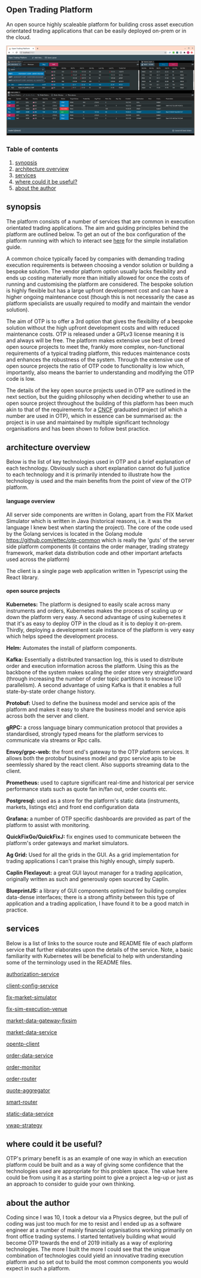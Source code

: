## Open Trading Platform 

An open source highly scaleable platform for building cross asset execution orientated trading applications that can be easily deployed on-prem or in the cloud.

![image-20210913193759923](react-frontend-screenshot.png)



### Table of contents
1. [synopsis](#synopsis)
2. [architecture overview](#architectureoverview)
3. [services](#services)
4. [where could it be useful?](#wherecoulditbeuseful)
5. [about the author](#abouttheauthor)

## synopsis <a name="synopsis"></a>

The platform consists of a number of services that are common in execution orientated trading applications.  The aim and guiding principles behind the platform are outlined below.  To get an out of the box configuration of the platform running with which to interact see [here](https://github.com/ettec/open-trading-platform/blob/master/install/README.md) for the simple installation guide.

A common choice typically faced by companies with demanding trading execution requirements  is between choosing a vendor solution or building a bespoke solution.  The vendor platform option usually lacks flexibility and ends up costing materially more than initially allowed for once the costs of running and customising the platform are considered.  The bespoke solution is highly flexible but has a large upfront development cost and can have a higher ongoing maintenance cost (though this is not necessarily the case as platform specialists are usually required to modify and maintain the vendor solution). 

 The aim of OTP is to offer a 3rd option that gives the flexibility of a bespoke solution without the high upfront development costs and with reduced maintenance costs.  OTP is released under a GPLv3 license meaning it is and always will be free.  The platform makes extensive use best of breed open source projects to meet the, frankly more complex, non-functional requirements of a typical trading platform, this reduces maintenance costs and enhances the robustness of the system.  Through the extensive use of open source projects the ratio of OTP code to functionality is low which, importantly, also means the barrier to understanding and modifying the OTP code is low.

The details of the key open source projects used in OTP are outlined in the next section, but the guiding philosophy when deciding whether to use an open source project throughout the building of this platform has been much akin to that of the requirements for a [CNCF](https://www.cncf.io/) graduated project (of which a number are used in OTP), which in essence can be summarised as:  the project is in use and maintained by multiple significant technology organisations and has been shown to follow best practice.  



## architecture overview <a name="architectureoverview"></a>

Below is the list of key technologies used in OTP and a brief explanation of each technology.  Obviously such a short explanation cannot do full justice to each technology and it is primarily intended to illustrate how the technology is used and the main benefits from the point of view of the OTP platform.

#### language overview

All server side components are written in Golang, apart from the FIX Market Simulator which is written in Java (historical reasons, i.e. it was the language I knew best when starting the project).  The core of the code used by the Golang services is located in the Golang module  https://github.com/ettec/otp-common which is really the 'guts' of the server side platform components (it contains the order manager, trading strategy framework, market data distribution code and other important artefacts used across the platform) 

The client is a single page web application written in Typescript using the React library.  

#### open source projects

**Kubernetes:** The platform is designed to easily scale across many instruments and orders, Kubernetes makes the process of scaling up or down the platform very easy.  A second advantage of using kubernetes it that it's as easy to deploy OTP in the cloud as it is to deploy it on-prem.   Thirdly, deploying a development scale instance of the platform is very easy which helps speed the development process.

**Helm:** Automates the install of platform components.

**Kafka:** Essentially a distributed transaction log, this is used to distribute order and execution information across the platform.  Using this as the backbone of the system makes scaling the order store very straightforward (through increasing the number of order topic partitions to increase I/O parallelism).  A second advantage of using Kafka is that it enables a full state-by-state order change history. 

**Protobuf:** Used to define the business model and service apis of the platform and makes it easy to share the business model and service apis across both the server and client.

**gRPC:**  a cross language binary communication protocol that provides a standardised, strongly typed means for the platform services to communicate via streams or Rpc calls.

**Envoy/grpc-web:**  the front end's gateway to the OTP platform services.  It allows both the protobuf business model and grpc service apis to be seemlessly shared by the react client.  Also supports streaming data to the client. 

**Prometheus:**  used to capture significant real-time and historical per service performance stats such as quote fan in/fan out, order counts etc. 

**Postgresql:** used as a store for the platform's static data (instruments, markets, listings etc) and front end configuration data

**Grafana:**  a number of OTP specific dashboards are provided as part of the platform to assist with monitoring.

**QuickFixGo/QuickFixJ:** fix engines used to communicate between the platform's order gateways and market simulators.

**Ag Grid:** Used for all the grids in the GUI.  As a grid implementation for trading applications I can't praise this highly enough, simply superb.  

**Caplin Flexlayout:** a great GUI layout manager for a trading application, originally written as such and generously open sourced by Caplin.

**BlueprintJS:**  a library of GUI components optimized for building complex data-dense interfaces; there is a strong affinity between this type of application and a trading application, I have found it to be a good match in practice.



## services  <a name="services"></a>

Below is a list of links to the  source route and README file of each platform service that further elaborates upon the details of the service.  Note, a basic familiarity with Kubernetes will be beneficial to help with understanding some of the terminology used in the README files.

[authorization-service](https://github.com/ettec/open-trading-platform/blob/master/go/authorization-service)

[client-config-service](https://github.com/ettec/open-trading-platform/blob/master/go/client-config-service)

[fix-market-simulator](https://github.com/ettec/open-trading-platform/blob/master/java/fixmarketsimulator)

[fix-sim-execution-venue](https://github.com/ettec/open-trading-platform/blob/master/go/execution-venues/fix-sim-execution-venue)

[market-data-gateway-fixsim](https://github.com/ettec/open-trading-platform/blob/master/go/market-data/market-data-gateway-fixsim)

[market-data-service](https://github.com/ettec/open-trading-platform/blob/master/go/market-data/market-data-service)

[opentp-client](https://github.com/ettec/open-trading-platform/blob/master/react/opentp-client)

[order-data-service](https://github.com/ettec/open-trading-platform/blob/master/go/order-data-service)

[order-monitor](https://github.com/ettec/open-trading-platform/blob/master/go/order-monitor)

[order-router](https://github.com/ettec/open-trading-platform/blob/master/go/execution-venues/order-router)

[quote-aggregator](https://github.com/ettec/open-trading-platform/tree/master/go/market-data/quote-aggregator)

[smart-router](https://github.com/ettec/open-trading-platform/tree/master/go/execution-venues/smart-router)

[static-data-service](https://github.com/ettec/open-trading-platform/blob/master/go/static-data-service)

[vwap-strategy](https://github.com/ettec/open-trading-platform/blob/master/go/execution-venues/vwap-strategy)

## where could it be useful?  <a name="wherecoulditbeuseful"></a>

OTP's primary benefit is as an example of one way in which an execution platform could be built and as a way of giving some confidence that the technologies used are appropriate for this problem space.  The value here could be from using it as a starting point to give a project a leg-up or just as an approach to consider to guide your own thinking.  

## about the author <a name="abouttheauthor"></a>

Coding since I was 10, I took a detour via a Physics degree, but the pull of coding was just too much for me to resist and I ended up as a software engineer at a number of mainly financial organisations working primarily on front office trading systems.   I started tentatively building what would become OTP towards the end of 2019 initially as a way of exploring technologies.  The more I built the more I could see that the unique combination of technologies could yield an innovative trading execution platform and so set out to build the most common components you would expect in such a platform. 

